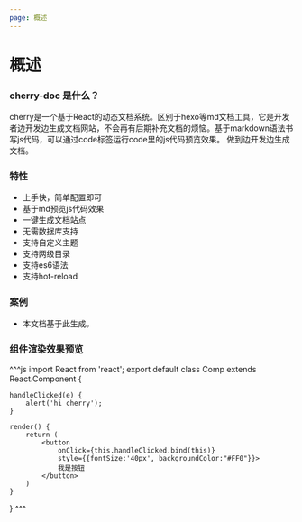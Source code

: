 ```yaml
---
page: 概述
---
```


# 概述

### cherry-doc 是什么？

cherry是一个基于React的动态文档系统。区别于hexo等md文档工具，它是开发者边开发边生成文档网站，不会再有后期补充文档的烦恼。基于markdown语法书写js代码，可以通过code标签运行code里的js代码预览效果。
做到边开发边生成文档。


### 特性
- 上手快，简单配置即可
- 基于md预览js代码效果
- 一键生成文档站点
- 无需数据库支持
- 支持自定义主题
- 支持两级目录
- 支持es6语法
- 支持hot-reload


### 案例
- 本文档基于此生成。

### 组件渲染效果预览

^^^js
import React from 'react';
export default class Comp extends React.Component {

    handleClicked(e) {
        alert('hi cherry');
    }

    render() {
        return (
            <button 
                onClick={this.handleClicked.bind(this)} 
                style={{fontSize:'40px', backgroundColor:"#FF0"}}>
                我是按钮
            </button>
        )
    }
    
    
}
^^^

